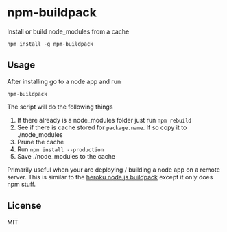 # npm-buildpack

Install or build node_modules from a cache

	npm install -g npm-buildpack

## Usage

After installing go to a node app and run

	npm-buildpack

The script will do the following things

1. If there already is a node_modules folder just run `npm rebuild`
2. See if there is cache stored for `package.name`. If so copy it to ./node_modules
3. Prune the cache
3. Run `npm install --production`
4. Save ./node_modules to the cache

Primarily useful when your are deploying / building a node app on a remote server.
This is similar to the [heroku node.js buildpack](https://github.com/heroku/heroku-buildpack-nodejs) except it only does npm stuff.

## License

MIT
